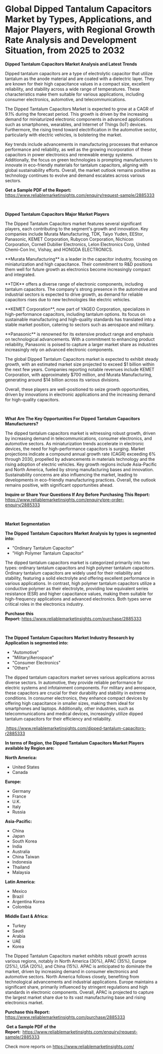 <p><h1>Global Dipped Tantalum Capacitors Market by Types, Applications, and Major Players, with Regional Growth Rate Analysis and Development Situation, from 2025 to 2032</h1></p><p><strong>Dipped Tantalum Capacitors Market Analysis and Latest Trends</strong></p>
<p><p>Dipped tantalum capacitors are a type of electrolytic capacitor that utilize tantalum as the anode material and are coated with a dielectric layer. They are known for their high capacitance values in a compact size, excellent reliability, and stability across a wide range of temperatures. These characteristics make them suitable for various applications, including consumer electronics, automotive, and telecommunications.</p><p>The Dipped Tantalum Capacitors Market is expected to grow at a CAGR of 9.1% during the forecast period. This growth is driven by the increasing demand for miniaturized electronic components in advanced applications such as smartphones, wearables, and Internet of Things (IoT) devices. Furthermore, the rising trend toward electrification in the automotive sector, particularly with electric vehicles, is bolstering the market. </p><p>Key trends include advancements in manufacturing processes that enhance performance and reliability, as well as the growing incorporation of these capacitors in power electronics and renewable energy systems. Additionally, the focus on green technologies is prompting manufacturers to innovate in eco-friendly materials for tantalum capacitors, aligning with global sustainability efforts. Overall, the market outlook remains positive as technology continues to evolve and demand escalates across various sectors.</p></p>
<p><strong>Get a Sample PDF of the Report:&nbsp;</strong> <a href="https://www.reliablemarketinsights.com/enquiry/request-sample/2885333?utm_campaign=2935&utm_medium=2&utm_source=Github&utm_content=ia&utm_term=13032025&utm_id=dipped-tantalum-capacitors">https://www.reliablemarketinsights.com/enquiry/request-sample/2885333</a></p>
<p>&nbsp;</p>
<p><strong>Dipped Tantalum Capacitors Major Market Players</strong></p>
<p><p>The Dipped Tantalum Capacitors market features several significant players, each contributing to the segment's growth and innovation. Key companies include Murata Manufacturing, TDK, Taiyo Yuden, EEStor, Panasonic, KEMET Corporation, Rubycon Corporation, Nichicon Corporation, Cornell Dubilier Electronics, Lelon Electronics Corp, United Chemi-Con Inc, Vishay, and HONGDA ELECTRONICS.</p><p>**Murata Manufacturing** is a leader in the capacitor industry, focusing on miniaturization and high capacitance. Their commitment to R&D positions them well for future growth as electronics become increasingly compact and integrated.</p><p>**TDK** offers a diverse range of electronic components, including tantalum capacitors. The company's strong presence in the automotive and industrial sectors is expected to drive growth, as demand for reliable capacitors rises due to new technologies like electric vehicles.</p><p>**KEMET Corporation**, now part of YAGEO Corporation, specializes in high-performance capacitors, including tantalum options. Its focus on sustainable manufacturing and high-quality standards has translated into a stable market position, catering to sectors such as aerospace and military.</p><p>**Panasonic** is renowned for its extensive product range and emphasis on technological advancements. With a commitment to enhancing product reliability, Panasonic is poised to capture a larger market share as industries increasingly rely on advanced electronic components.</p><p>The global Dipped Tantalum Capacitors market is expected to exhibit steady growth, with an estimated market size projected to exceed $1 billion within the next few years. Companies reporting notable revenues include KEMET Corporation, with approximately $700 million, and Murata Manufacturing, generating around $14 billion across its various divisions.</p><p>Overall, these players are well-positioned to seize growth opportunities, driven by innovations in electronic applications and the increasing demand for high-quality capacitors.</p></p>
<p>&nbsp;</p>
<p><strong>What Are The Key Opportunities For Dipped Tantalum Capacitors Manufacturers?</strong></p>
<p><p>The dipped tantalum capacitors market is witnessing robust growth, driven by increasing demand in telecommunications, consumer electronics, and automotive sectors. As miniaturization trends accelerate in electronic devices, the need for high-performance capacitors is surging. Market projections indicate a compound annual growth rate (CAGR) exceeding 6% through 2030, propelled by advancements in materials technology and the rising adoption of electric vehicles. Key growth regions include Asia-Pacific and North America, fueled by strong manufacturing bases and innovation. Sustainability concerns are also influencing the market, leading to developments in eco-friendly manufacturing practices. Overall, the outlook remains positive, with significant opportunities ahead.</p></p>
<p><strong>Inquire or Share Your Questions If Any Before Purchasing This Report:</strong> <a href="https://www.reliablemarketinsights.com/enquiry/pre-order-enquiry/2885333?utm_campaign=2935&utm_medium=2&utm_source=Github&utm_content=ia&utm_term=13032025&utm_id=dipped-tantalum-capacitors">https://www.reliablemarketinsights.com/enquiry/pre-order-enquiry/2885333</a></p>
<p>&nbsp;</p>
<p><strong>Market Segmentation</strong></p>
<p><strong>The Dipped Tantalum Capacitors Market Analysis by types is segmented into:</strong></p>
<p><ul><li>"Ordinary Tantalum Capacitor"</li><li>"High Polymer Tantalum Capacitor"</li></ul></p>
<p><p>The dipped tantalum capacitors market is categorized primarily into two types: ordinary tantalum capacitors and high polymer tantalum capacitors. Ordinary tantalum capacitors are widely used for their reliability and stability, featuring a solid electrolyte and offering excellent performance in various applications. In contrast, high polymer tantalum capacitors utilize a conductive polymer as their electrolyte, providing low equivalent series resistance (ESR) and higher capacitance values, making them suitable for high-frequency applications and advanced electronics. Both types serve critical roles in the electronics industry.</p></p>
<p><strong>Purchase this Report:&nbsp;</strong><a href="https://www.reliablemarketinsights.com/purchase/2885333?utm_campaign=2935&utm_medium=2&utm_source=Github&utm_content=ia&utm_term=13032025&utm_id=dipped-tantalum-capacitors">https://www.reliablemarketinsights.com/purchase/2885333</a></p>
<p>&nbsp;</p>
<p><strong>The Dipped Tantalum Capacitors Market Industry Research by Application is segmented into:</strong></p>
<p><ul><li>"Automotive"</li><li>"Military/Aerospace"</li><li>"Consumer Electronics"</li><li>"Others"</li></ul></p>
<p><p>The dipped tantalum capacitors market serves various applications across diverse sectors. In automotive, they provide reliable performance for electric systems and infotainment components. For military and aerospace, these capacitors are crucial for their durability and stability in extreme conditions. In consumer electronics, they enhance compact devices by offering high capacitance in smaller sizes, making them ideal for smartphones and laptops. Additionally, other industries, such as telecommunications and medical devices, increasingly utilize dipped tantalum capacitors for their efficiency and reliability.</p></p>
<p><a href="https://www.reliablemarketinsights.com/dipped-tantalum-capacitors-r2885333?utm_campaign=2935&utm_medium=2&utm_source=Github&utm_content=ia&utm_term=13032025&utm_id=dipped-tantalum-capacitors">&nbsp;https://www.reliablemarketinsights.com/dipped-tantalum-capacitors-r2885333</a></p>
<p><strong>In terms of Region, the Dipped Tantalum Capacitors Market Players available by Region are:</strong></p>
<p>
    <p> <strong> North America: </strong>
        <ul>
            <li>United States</li>
            <li>Canada</li>
        </ul>
        </p> 
    <p> <strong> Europe: </strong>
        <ul>
            <li>Germany</li>
            <li>France</li>
            <li>U.K.</li>
            <li>Italy</li>
            <li>Russia</li>
        </ul>
        </p> 
    <p> <strong> Asia-Pacific: </strong>
        <ul>
            <li>China</li>
            <li>Japan</li>
            <li>South Korea</li>
            <li>India</li>
            <li>Australia</li>
            <li>China Taiwan</li>
            <li>Indonesia</li>
            <li>Thailand</li>
            <li>Malaysia</li>
        </ul>
        </p> 
    <p> <strong> Latin America: </strong>
        <ul>
            <li>Mexico</li>
            <li>Brazil</li>
            <li>Argentina Korea</li>
            <li>Colombia</li>
        </ul>
        </p> 
    <p> <strong> Middle East & Africa: </strong>
        <ul>
            <li>Turkey</li>
            <li>Saudi</li>
            <li>Arabia</li>
            <li>UAE</li>
            <li>Korea</li>
        </ul>
    </p>
    </p>
<p><p>The Dipped Tantalum Capacitors market exhibits robust growth across various regions, notably in North America (30%), APAC (35%), Europe (25%), USA (20%), and China (15%). APAC is anticipated to dominate the market, driven by increasing demand in consumer electronics and automotive sectors. North America follows closely, benefiting from technological advancements and industrial applications. Europe maintains a significant share, primarily influenced by stringent regulations and high standards in electronic components. Overall, APAC is projected to capture the largest market share due to its vast manufacturing base and rising electronics market.</p></p>
<p><strong>Purchase this Report: </strong><a href="https://www.reliablemarketinsights.com/purchase/2885333?utm_campaign=2935&utm_medium=2&utm_source=Github&utm_content=ia&utm_term=13032025&utm_id=dipped-tantalum-capacitors">https://www.reliablemarketinsights.com/purchase/2885333</a></p>
<p>&nbsp;<strong>Get a Sample PDF of the Report:&nbsp;&nbsp;</strong><a href="https://www.reliablemarketinsights.com/enquiry/request-sample/2885333?utm_campaign=2935&utm_medium=2&utm_source=Github&utm_content=ia&utm_term=13032025&utm_id=dipped-tantalum-capacitors">https://www.reliablemarketinsights.com/enquiry/request-sample/2885333</a></p>
<p><strong></strong></p>
<p>Check more reports on <a href="https://www.reliablemarketinsights.com/?utm_campaign=2935&utm_medium=2&utm_source=Github&utm_content=ia&utm_term=13032025&utm_id=dipped-tantalum-capacitors">https://www.reliablemarketinsights.com/</a></p>